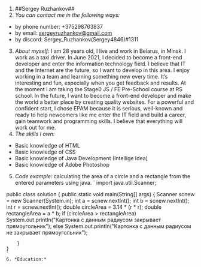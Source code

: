 1. ##Sergey Ruzhankov##
2. *You can contact me in the following ways:*
* by phone number: +375298763837
* by email: sergeyruzhankov@gmail.com
* by discord: Sergey_Ruzhankov(Sergey4846)#1311
3. *About myself:*
I am 28 years old, I live and work in Belarus, in Minsk. I work as a taxi driver. In June 2021, I decided to become a front-end developer and enter the information technology field. I believe that IT and the Internet are the future, so I want to develop in this area. I enjoy working in a team and learning something new every time. It’s interesting and fun, especially when you get feedback and results. At the moment I am taking the Stage0 JS / FE Pre-School course at RS school. In the future, I want to become a front-end developer and make the world a better place by creating quality websites. For a powerful and confident start, I chose EPAM because it is serious, well-known and ready to help newcomers like me enter the IT field and build a career, gain teamwork and programming skills. I believe that everything will work out for me.
4. *The skills I own:*
* Basic knowledge of HTML
* Basic knowledge of CSS
* Basic knowledge of Java Development (Intellige Idea)
* Basic knowledge of Adobe Photoshop
5. *Code example:*
calculating the area of ​​a circle and a rectangle from the entered parameters using java.
`
 import java.util.Scanner;

public class solution {
    public static void main(String[] args) {
        Scanner scnew = new Scanner(System.in);
        int a = scnew.nextInt();
        int b = scnew.nextInt();
        int r = scnew.nextInt();
        double circleArea = 3.14 * (r * r);
        double rectangleArea = a * b;
        if (circleArea > rectangleArea)
            System.out.println("Картонка с данным радиусом закрывает прямоугольник");
        else
            System.out.println("Картонка с данным радиусом не закрывает прямоугольник");

        }
    }
    `    
    6. *Education:*